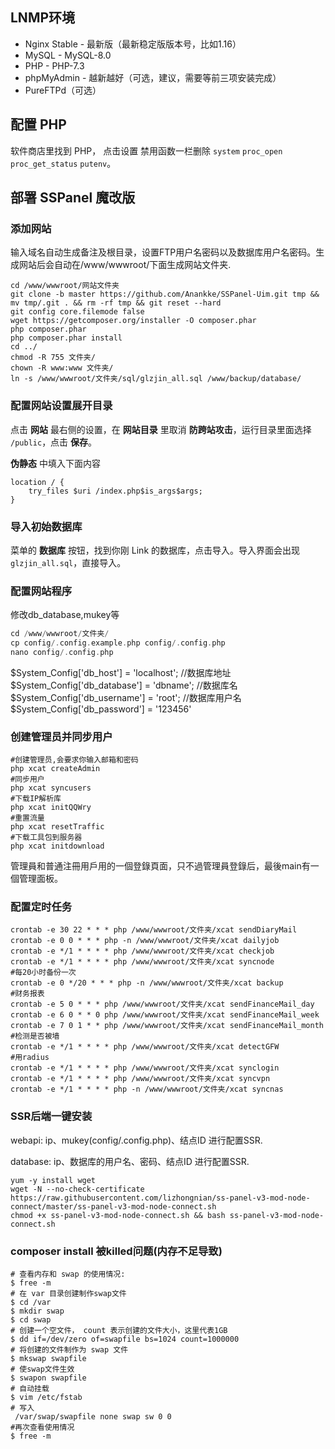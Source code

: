 ## LNMP环境

- Nginx Stable - 最新版（最新稳定版版本号，比如1.16）
- MySQL - MySQL-8.0
- PHP - PHP-7.3
- phpMyAdmin - 越新越好（可选，建议，需要等前三项安装完成）
- PureFTPd（可选）

## 配置 PHP

软件商店里找到 PHP， 点击设置 禁用函数一栏删除 `system` `proc_open` `proc_get_status` `putenv`。 

## 部署 SSPanel 魔改版

### 添加网站

输入域名自动生成备注及根目录，设置FTP用户名密码以及数据库用户名密码。生成网站后会自动在/www/wwwroot/下面生成网站文件夹.

```shell
cd /www/wwwroot/网站文件夹
git clone -b master https://github.com/Anankke/SSPanel-Uim.git tmp && mv tmp/.git . && rm -rf tmp && git reset --hard
git config core.filemode false
wget https://getcomposer.org/installer -O composer.phar
php composer.phar
php composer.phar install
cd ../
chmod -R 755 文件夹/
chown -R www:www 文件夹/
ln -s /www/wwwroot/文件夹/sql/glzjin_all.sql /www/backup/database/
```

### 配置网站设置展开目录

点击 **网站** 最右侧的设置，在 **网站目录** 里取消 **防跨站攻击**，运行目录里面选择 `/public`，点击 **保存**。

 **伪静态** 中填入下面内容 

```nginx
location / {
    try_files $uri /index.php$is_args$args;
}
```

### 导入初始数据库

菜单的 **数据库** 按钮，找到你刚 Link 的数据库，点击导入。导入界面会出现 `glzjin_all.sql`，直接导入。

### 配置网站程序

修改db_database,mukey等
```php
cd /www/wwwroot/文件夹/
cp config/.config.example.php config/.config.php
nano config/.config.php
```
$System_Config['db_host'] = 'localhost';						//数据库地址
$System_Config['db_database'] = 'dbname';						//数据库名
$System_Config['db_username'] = 'root';							//数据库用户名
$System_Config['db_password'] = '123456'

### 创建管理员并同步用户
```shell
#创建管理员,会要求你输入邮箱和密码
php xcat createAdmin
#同步用户
php xcat syncusers
#下载IP解析库
php xcat initQQWry
#重置流量
php xcat resetTraffic
#下载工具包到服务器
php xcat initdownload
```
管理員和普通注冊用戶用的一個登錄頁面，只不過管理員登錄后，最後main有一個管理面板。

### 配置定时任务
```shell
crontab -e 30 22 * * * php /www/wwwroot/文件夹/xcat sendDiaryMail
crontab -e 0 0 * * * php -n /www/wwwroot/文件夹/xcat dailyjob
crontab -e */1 * * * * php /www/wwwroot/文件夹/xcat checkjob
crontab -e */1 * * * * php /www/wwwroot/文件夹/xcat syncnode
#每20小时备份一次
crontab -e 0 */20 * * * php -n /www/wwwroot/文件夹/xcat backup
#财务报表
crontab -e 5 0 * * * php /www/wwwroot/文件夹/xcat sendFinanceMail_day
crontab -e 6 0 * * 0 php /www/wwwroot/文件夹/xcat sendFinanceMail_week
crontab -e 7 0 1 * * php /www/wwwroot/文件夹/xcat sendFinanceMail_month
#检测是否被墙
crontab -e */1 * * * * php /www/wwwroot/文件夹/xcat detectGFW
#用radius
crontab -e */1 * * * * php /www/wwwroot/文件夹/xcat synclogin
crontab -e */1 * * * * php /www/wwwroot/文件夹/xcat syncvpn
crontab -e */1 * * * * php -n /www/wwwroot/文件夹/xcat syncnas
```

### SSR后端一键安装
webapi: ip、mukey(config/.config.php)、结点ID 进行配置SSR.

database: ip、数据库的用户名、密码、结点ID 进行配置SSR.
```shell
yum -y install wget
wget -N --no-check-certificate https://raw.githubusercontent.com/lizhongnian/ss-panel-v3-mod-node-connect/master/ss-panel-v3-mod-node-connect.sh
chmod +x ss-panel-v3-mod-node-connect.sh && bash ss-panel-v3-mod-node-connect.sh
```

### composer install 被killed问题(内存不足导致)
```shell
# 查看内存和 swap 的使用情况:
$ free -m
# 在 var 目录创建制作swap文件
$ cd /var
$ mkdir swap
$ cd swap
# 创建一个空文件， count 表示创建的文件大小，这里代表1GB
$ dd if=/dev/zero of=swapfile bs=1024 count=1000000          
# 将创建的文件制作为 swap 文件 
$ mkswap swapfile
# 使swap文件生效
$ swapon swapfile
# 自动挂载
$ vim /etc/fstab
# 写入
 /var/swap/swapfile none swap sw 0 0
#再次查看使用情况
$ free -m
```

